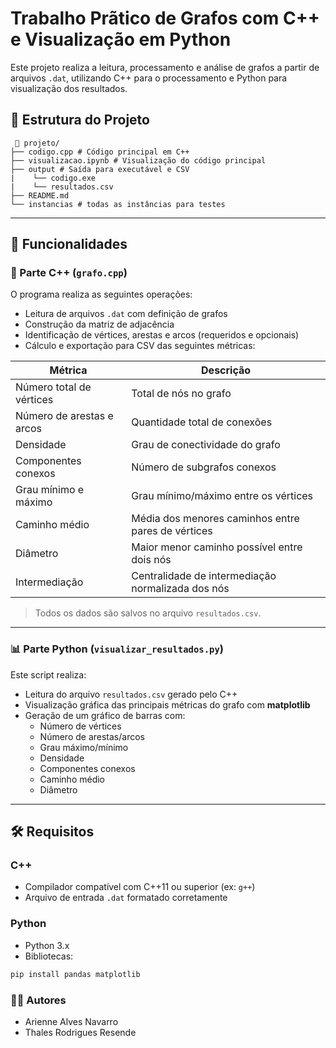 # Trabalho Prãtico de Grafos com C++ e Visualização em Python

Este projeto realiza a leitura, processamento e análise de grafos a partir de arquivos `.dat`, utilizando C++ para o processamento e Python para visualização dos resultados.

## 📁 Estrutura do Projeto

```
 📂 projeto/ 
├── codigo.cpp # Código principal em C++ 
├── visualizacao.ipynb # Visualização do código principal
├── output # Saída para executável e CSV
|    └── codigo.exe 
|    └── resultados.csv
├── README.md
└── instancias # todas as instâncias para testes
```

---

## 🧠 Funcionalidades

### 🧩 Parte C++ (`grafo.cpp`)

O programa realiza as seguintes operações:

- Leitura de arquivos `.dat` com definição de grafos
- Construção da matriz de adjacência
- Identificação de vértices, arestas e arcos (requeridos e opcionais)
- Cálculo e exportação para CSV das seguintes métricas:

| Métrica                      | Descrição |
|-----------------------------|-----------|
| Número total de vértices    | Total de nós no grafo |
| Número de arestas e arcos   | Quantidade total de conexões |
| Densidade                   | Grau de conectividade do grafo |
| Componentes conexos         | Número de subgrafos conexos |
| Grau mínimo e máximo        | Grau mínimo/máximo entre os vértices |
| Caminho médio               | Média dos menores caminhos entre pares de vértices |
| Diâmetro                    | Maior menor caminho possível entre dois nós |
| Intermediação               | Centralidade de intermediação normalizada dos nós |

> Todos os dados são salvos no arquivo `resultados.csv`.

---

### 📊 Parte Python (`visualizar_resultados.py`)

Este script realiza:

- Leitura do arquivo `resultados.csv` gerado pelo C++
- Visualização gráfica das principais métricas do grafo com **matplotlib**
- Geração de um gráfico de barras com:
  - Número de vértices
  - Número de arestas/arcos
  - Grau máximo/mínimo
  - Densidade
  - Componentes conexos
  - Caminho médio
  - Diâmetro

---

## 🛠️ Requisitos

### C++

- Compilador compatível com C++11 ou superior (ex: `g++`)
- Arquivo de entrada `.dat` formatado corretamente

### Python

- Python 3.x
- Bibliotecas:
```bash
pip install pandas matplotlib
```

### 👨‍💻 Autores

- Arienne Alves Navarro
- Thales Rodrigues Resende